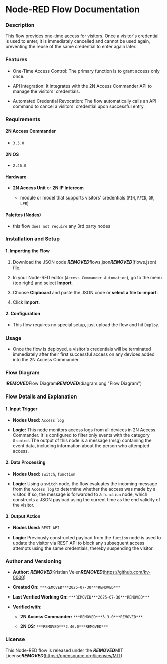 # Node-RED Flow Documentation

### Description

This flow provides one-time access for visitors. Once a visitor's credential is used to enter, it is immediately cancelled and cannot be used again, preventing the reuse of the same credential to enter again later.

### Features

* One-Time Access Control: The primary function is to grant access only once.

* API Integration: It integrates with the 2N Access Commander API to manage the visitors' credentials.

* Automated Credential Revocation: The flow automatically calls an API command to cancel a visitors' credential upon successful entry.

### Requirements

#### 2N Access Commander

* `3.3.0`

#### 2N OS

* `2.46.0`

#### Hardware

* **2N Access Unit** or **2N IP Intercom**

  * module or model that supports visitors' credentials (`PIN`, `RFID`, `QR`, `LPR`)  

#### Palettes (Nodes)

* this flow `does not require` any 3rd party nodes

### Installation and Setup

#### 1. Importing the Flow

1. Download the JSON code ***REMOVED***flows.json***REMOVED***(flows.json) file.

2. In your Node-RED editor (`Access Commander Automation`), go to the menu (top right) and select **Import**.

3. Choose **Clipboard** and paste the JSON code or **select a file to import**.

4. Click **Import**.

#### 2. Configuration

* This flow requires no special setup, just upload the flow and hit `Deploy`. 

### Usage

* Once the flow is deployed, a visitor's credentials will be terminated immediately after their first successful access on any devices added into the 2N Access Commander.

### Flow Diagram

!***REMOVED***Flow Diagram***REMOVED***(diagram.png "Flow Diagram")

### Flow Details and Explanation

#### 1. Input Trigger

* **Nodes Used:** `Access log`

* **Logic:** This node monitors access logs from all devices in 2N Access Commander. It is configured to filter only events with the category `Granted`. The output of this node is a message (msg) containing the event data, including information about the person who attempted access.

#### 2. Data Processing

* **Nodes Used:** `switch`, `function`

* **Logic:** Using a `switch` node, the flow evaluates the incoming message from the `Access log` to determine whether the access was made by a visitor. If so, the message is forwarded to a `function` node, which constructs a JSON payload using the current time as the end validity of the visitor. 

#### 3. Output Action

* **Nodes Used:** `REST API`

* **Logic:** Previously constructed payload from the `fuction` node is used to update the visitor via REST API to block any subsequent access attempts using the same credentials, thereby suspending the visitor.

### Author and Versioning

* **Author:** ***REMOVED***Kristian Velen***REMOVED***(https://github.com/kv-0000)

* **Created On:** `***REMOVED***2025-07-30***REMOVED***`

* **Last Verified Working On:** `***REMOVED***2025-07-30***REMOVED***`

* **Verified with:**

  * **2N Access Commander:** `***REMOVED***3.3.0***REMOVED***`

  * **2N OS:** `***REMOVED***2.46.0***REMOVED***`


### License

This Node-RED flow is released under the ***REMOVED***MIT License***REMOVED***(https://opensource.org/licenses/MIT).